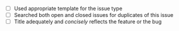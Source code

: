 <!--
Thank you for taking the time to open an issue for restify! If this is your
first time here, welcome to our community! We are a group of developers who
work on restify in our free-time. Some of us do it as a hobby, others are using
restify at work. When asking for help here, keep in mind most of us are
volunteers contributing our daily work back to the community at no cost (and
often for no reward). Please be respectful!

Below you will find two templates, one for filing a bug report, and the other
for requesting a feature. Remove the comments from around the template that is
applicable to your case and fill it out accordingly. This standardization helps
the maintainers gather the information they need up front to verify and respond
to problems accordingly, ensuring you get the fastest response possible!  -->

<!-- REQUIRED: Pre-Submission Checklist -->

- [ ] Used appropriate template for the issue type
- [ ] Searched both open and closed issues for duplicates of this issue
- [ ] Title adequately and _concisely_ reflects the feature or the bug

<!--

# Bug Report

## Restify Version

## Node.js Version

## Expected behaviour

> This section details what you expected restify to do based on the code that you wrote

## Actual behaviour

> This section details what restify actually did when you ran your code

## Rerpo case

> Please include a simple and concise example reproducing this bug. Please _do
> not_ just dump your application here. By either not providing a repro case or
> by providing an overly complicated repro case, you are offloading the work of
> isolating your bug to other developers, many of which are here voluntarily.
> Good repro cases are single file Node.js applications, where the only logic
> present is logic necessary to expose the undesired behaviour. You will often
> find that when creating your repro case, you will solve the problem yourself!

## Cause

> If you have been able to trace the bug back to it source(s) in the code base,
> please link to them here.

## Are you willing and able to fix this?

> "Yes" or, if "no", what can current contributors do to help you create a PR?
> If this issue is unique, as the checklist you completed above suggests, then
> you are one of the few people who have encountered this bug in the wild.
> While contributors will often help work on issues out of the kindness of
> their hearts, its important to remember that you are the largest stakeholder
> in seeing this bug resolved as you are the one experiencing it. Kindness
> and contributions are what make Free Software go round, help pay it forward!

-->
<!--

# Feature Request

## Use Case

> Why do you want this?

## Example API

> This should include code snippets and documentation for the proposed feature

## Are you willing and able to implement this?

> "Yes" or, if "no", what can current contributors do to help you create a PR?

-->
